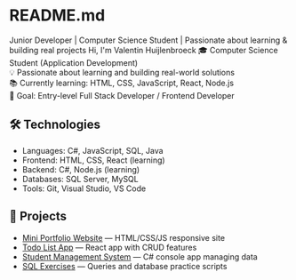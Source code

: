 # README.md
 Junior Developer |  Computer Science Student | Passionate about learning &amp; building real projects
 Hi, I'm Valentin Huijlenbroeck
🎓 Computer Science Student (Application Development)  
💡 Passionate about learning and building real-world solutions  
📚 Currently learning: HTML, CSS, JavaScript, React, Node.js  
🚀 Goal: Entry-level Full Stack Developer / Frontend Developer  

## 🛠️ Technologies
- Languages: C#, JavaScript, SQL, Java
- Frontend: HTML, CSS, React (learning)
- Backend: C#, Node.js (learning)
- Databases: SQL Server, MySQL
- Tools: Git, Visual Studio, VS Code

## 📂 Projects
- [Mini Portfolio Website](#) — HTML/CSS/JS responsive site  
- [Todo List App](#) — React app with CRUD features  
- [Student Management System](#) — C# console app managing data  
- [SQL Exercises](#) — Queries and database practice scripts
